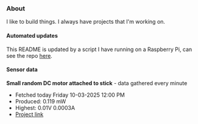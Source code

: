 ### About
I like to build things. I always have projects that I'm working on.

#### Automated updates
This README is updated by a script I have running on a Raspberry Pi, can see the repo [here](https://github.com/jdc-cunningham/raspi-git-repo-updater).

#### Sensor data


**Small random DC motor attached to stick** - data gathered every minute
- Fetched today Friday 10-03-2025 12:00 PM
- Produced: 0.119 mW
- Highest: 0.01V 0.0003A
- [Project link](https://github.com/jdc-cunningham/turbine-raspi)
